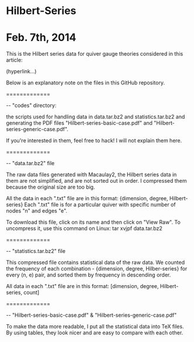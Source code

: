 Hilbert-Series
=============
Feb. 7th, 2014
=============

This is the Hilbert series data for quiver gauge theories considered in this article:

(hyperlink...)

Below is an explanatory note on the files in this GitHub repository.

=============

-- "codes" directory:

the scripts used for handling data in data.tar.bz2 and statistics.tar.bz2 and generating the PDF files "Hilbert-series-basic-case.pdf" and "Hilbert-series-generic-case.pdf".

If you're interested in them, feel free to hack! I will not explain them here.

=============

-- "data.tar.bz2" file

The raw data files generated with Macaulay2, the Hilbert series data in them are not simplified, and are not sorted out in order. I compressed them because the original size are too big.

All the data in each ".txt" file are in this format:
{dimension, degree, Hilbert-series}
Each ".txt" file is for a particular quiver with specific number of nodes "n" and edges "e".

To download this file, click on its name and then click on "View Raw". To uncompress it, use this command on Linux:
	tar xvjpf data.tar.bz2

=============

-- "statistics.tar.bz2" file

This compressed file contains statistical data of the raw data. We counted the frequency of each combination - {dimension, degree, Hilber-series} for every (n, e) pair, and sorted them by frequency in descending order.

All data in each ".txt" file are in this format:
[dimension, degree, Hilbert-series, count]

=============

-- "Hilbert-series-basic-case.pdf" & "Hilbert-series-generic-case.pdf"

To make the data more readable, I put all the statistical data into TeX files. By using tables, they look nicer and are easy to compare with each other.
